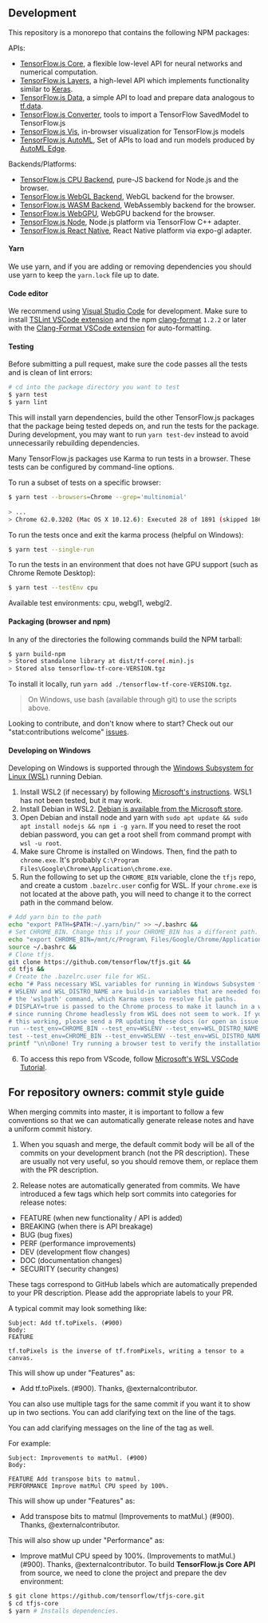 ## Development

This repository is a monorepo that contains the following NPM packages:

APIs:
- [TensorFlow.js Core](/tfjs-core),
  a flexible low-level API for neural networks and numerical computation.
- [TensorFlow.js Layers](/tfjs-layers),
  a high-level API which implements functionality similar to
  [Keras](https://keras.io/).
- [TensorFlow.js Data](/tfjs-data),
  a simple API to load and prepare data analogous to
  [tf.data](https://www.tensorflow.org/guide/datasets).
- [TensorFlow.js Converter](/tfjs-converter),
  tools to import a TensorFlow SavedModel to TensorFlow.js
- [TensorFlow.js Vis](/tfjs-vis),
  in-browser visualization for TensorFlow.js models
- [TensorFlow.js AutoML](/tfjs-automl),
  Set of APIs to load and run models produced by
  [AutoML Edge](https://cloud.google.com/vision/automl/docs/edge-quickstart).


Backends/Platforms:
- [TensorFlow.js CPU Backend](/tfjs-backend-cpu), pure-JS backend for Node.js and the browser.
- [TensorFlow.js WebGL Backend](/tfjs-backend-webgl), WebGL backend for the browser.
- [TensorFlow.js WASM Backend](/tfjs-backend-wasm), WebAssembly backend for the browser.
- [TensorFlow.js WebGPU](/tfjs-backend-webgpu), WebGPU backend for the browser.
- [TensorFlow.js Node](/tfjs-node), Node.js platform via TensorFlow C++ adapter.
- [TensorFlow.js React Native](/tfjs-react-native), React Native platform via expo-gl adapter.

#### Yarn
We use yarn, and if you are adding or removing dependencies you should use yarn
to keep the `yarn.lock` file up to date.

#### Code editor
We recommend using [Visual Studio Code](https://code.visualstudio.com/) for
development. Make sure to install
[TSLint VSCode extension](https://marketplace.visualstudio.com/items?itemName=ms-vscode.vscode-typescript-tslint-plugin)
and the npm [clang-format](https://github.com/angular/clang-format) `1.2.2` or later
with the
[Clang-Format VSCode extension](https://marketplace.visualstudio.com/items?itemName=xaver.clang-format)
for auto-formatting.

#### Testing
Before submitting a pull request, make sure the code passes all the tests and is clean of lint errors:

```bash
# cd into the package directory you want to test
$ yarn test
$ yarn lint
```
This will install yarn dependencies, build the other TensorFlow.js packages that the package being tested depeds on,
and run the tests for the package. During development, you may want to run `yarn test-dev` instead to avoid
unnecessarily rebuilding dependencies.

Many TensorFlow.js packages use Karma to run tests in a browser. These tests can be configured by command-line options.

To run a subset of tests on a specific browser:

```bash
$ yarn test --browsers=Chrome --grep='multinomial'
 
> ...
> Chrome 62.0.3202 (Mac OS X 10.12.6): Executed 28 of 1891 (skipped 1863) SUCCESS (6.914 secs / 0.634 secs)
```

To run the tests once and exit the karma process (helpful on Windows):

```bash
$ yarn test --single-run
```

To run the tests in an environment that does not have GPU support (such as Chrome Remote Desktop):

```bash
$ yarn test --testEnv cpu
```

Available test environments: cpu, webgl1, webgl2.

#### Packaging (browser and npm)

In any of the directories the following commands build the NPM tarball:

```bash
$ yarn build-npm
> Stored standalone library at dist/tf-core(.min).js
> Stored also tensorflow-tf-core-VERSION.tgz
```

To install it locally, run `yarn add ./tensorflow-tf-core-VERSION.tgz`.

> On Windows, use bash (available through git) to use the scripts above.

Looking to contribute, and don't know where to start? Check out our "stat:contributions welcome" [issues](https://github.com/tensorflow/tfjs/labels/stat%3Acontributions%20welcome).

#### Developing on Windows
Developing on Windows is supported through the [Windows Subsystem for Linux (WSL)](https://docs.microsoft.com/en-us/windows/wsl/about) running Debian.

1. Install WSL2 (if necessary) by following [Microsoft's instructions](https://docs.microsoft.com/en-us/windows/wsl/install). WSL1 has not been tested, but it may work.
2. Install Debian in WSL2. [Debian is available from the Microsoft store](https://www.microsoft.com/en-us/p/debian/9msvkqc78pk6?activetab=pivot:overviewtab).
3. Open Debian and install node and yarn with 
`sudo apt update && sudo apt install nodejs && npm i -g yarn`. 
If you need to reset the root debian password, you can get a root shell from command prompt with `wsl -u root`.
4. Make sure Chrome is installed on Windows. Then, find the path to `chrome.exe`. It's probably `C:\Program Files\Google\Chrome\Application\chrome.exe`.
5. Run the following to set up the `CHROME_BIN` variable, clone the `tfjs` repo, and create a custom `.bazelrc.user` config for WSL. If your `chrome.exe` is not located at the above path, you will need to change it to the correct path in the command below.
```bash
# Add yarn bin to the path
echo "export PATH=$PATH:~/.yarn/bin/" >> ~/.bashrc &&
# Set CHROME_BIN. Change this if your CHROME_BIN has a different path.
echo "export CHROME_BIN=/mnt/c/Program\ Files/Google/Chrome/Application/chrome.exe" >> ~/.bashrc &&
source ~/.bashrc &&
# Clone tfjs.
git clone https://github.com/tensorflow/tfjs.git &&
cd tfjs &&
# Create the .bazelrc.user file for WSL.
echo "# Pass necessary WSL variables for running in Windows Subsystem for Linux.
# WSLENV and WSL_DISTRO_NAME are build-in variables that are needed for running
# the 'wslpath' command, which Karma uses to resolve file paths.
# DISPLAY=true is passed to the Chrome process to make it launch in a window
# since running Chrome headlessly from WSL does not seem to work. If you get
# this working, please send a PR updating these docs (or open an issue :).
run --test_env=CHROME_BIN --test_env=WSLENV --test_env=WSL_DISTRO_NAME --define DISPLAY=true
test --test_env=CHROME_BIN --test_env=WSLENV --test_env=WSL_DISTRO_NAME --define DISPLAY=true" > .bazelrc.user &&
printf "\n\nDone! Try running a browser test to verify the installation worked, e.g. 'cd tfjs-core && yarn && yarn test-browser'\n"
```
6. To access this repo from VScode, follow [Microsoft's WSL VSCode Tutorial](https://docs.microsoft.com/en-us/windows/wsl/tutorials/wsl-vscode).

## For repository owners: commit style guide

When merging commits into master, it is important to follow a few conventions
so that we can automatically generate release notes and have a uniform commit
history.

1. When you squash and merge, the default commit body will be all of the
commits on your development branch (not the PR description). These are usually
not very useful, so you should remove them, or replace them with the PR
description.

2. Release notes are automatically generated from commits. We have introduced a
few tags which help sort commits into categories for release notes:

- FEATURE (when new functionality / API is added)
- BREAKING (when there is API breakage)
- BUG (bug fixes)
- PERF (performance improvements)
- DEV (development flow changes)
- DOC (documentation changes)
- SECURITY (security changes)

These tags correspond to GitHub labels which are automatically prepended to your PR description.
Please add the appropriate labels to your PR.

A typical commit may look something like:

```
Subject: Add tf.toPixels. (#900)
Body:
FEATURE

tf.toPixels is the inverse of tf.fromPixels, writing a tensor to a canvas.

```

This will show up under "Features" as:
- Add tf.toPixels. (#900). Thanks, @externalcontributor.


You can also use multiple tags for the same commit if you want it to show up in
two sections. You can add clarifying text on the line of the tags.

You can add clarifying messages on the line of the tag as well.

For example:

```
Subject: Improvements to matMul. (#900)
Body:

FEATURE Add transpose bits to matmul.
PERFORMANCE Improve matMul CPU speed by 100%.
```

This will show up under "Features" as:
- Add transpose bits to matmul (Improvements to matMul.) (#900). Thanks, @externalcontributor.

This will also show up under "Performance" as:
- Improve matMul CPU speed by 100%. (Improvements to matMul.) (#900). Thanks, @externalcontributor.
To build **TensorFlow.js Core API** from source, we need to clone the project and prepare
the dev environment:

```bash
$ git clone https://github.com/tensorflow/tfjs-core.git
$ cd tfjs-core
$ yarn # Installs dependencies.
```
